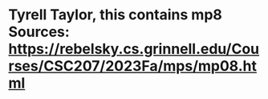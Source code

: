 # Tyrell Taylor, this contains mp8 Sources: https://rebelsky.cs.grinnell.edu/Courses/CSC207/2023Fa/mps/mp08.html
